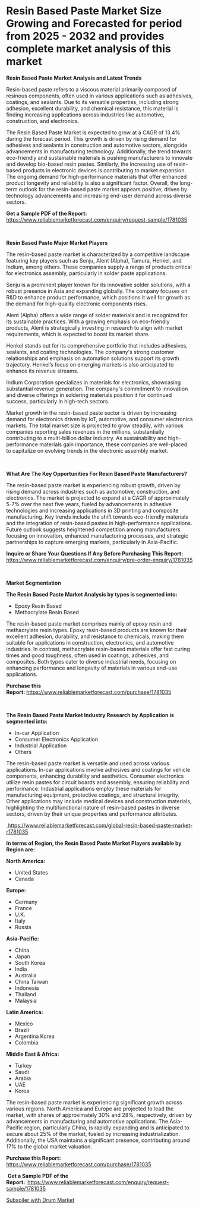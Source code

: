 <p><h1>Resin Based Paste Market Size Growing and Forecasted for period from 2025 - 2032 and provides complete market analysis of this market</h1></p><p><strong>Resin Based Paste Market Analysis and Latest Trends</strong></p>
<p><p>Resin-based paste refers to a viscous material primarily composed of resinous components, often used in various applications such as adhesives, coatings, and sealants. Due to its versatile properties, including strong adhesion, excellent durability, and chemical resistance, this material is finding increasing applications across industries like automotive, construction, and electronics.</p><p>The Resin Based Paste Market is expected to grow at a CAGR of 13.4% during the forecast period. This growth is driven by rising demand for adhesives and sealants in construction and automotive sectors, alongside advancements in manufacturing technology. Additionally, the trend towards eco-friendly and sustainable materials is pushing manufacturers to innovate and develop bio-based resin pastes. Similarly, the increasing use of resin-based products in electronic devices is contributing to market expansion. The ongoing demand for high-performance materials that offer enhanced product longevity and reliability is also a significant factor. Overall, the long-term outlook for the resin-based paste market appears positive, driven by technology advancements and increasing end-user demand across diverse sectors.</p></p>
<p><strong>Get a Sample PDF of the Report:&nbsp;</strong> <a href="https://www.reliablemarketforecast.com/enquiry/request-sample/1781035?utm_campaign=3203&utm_medium=2&utm_source=Github&utm_content=ia&utm_term=25032025&utm_id=resin-based-paste">https://www.reliablemarketforecast.com/enquiry/request-sample/1781035</a></p>
<p>&nbsp;</p>
<p><strong>Resin Based Paste Major Market Players</strong></p>
<p><p>The resin-based paste market is characterized by a competitive landscape featuring key players such as Senju, Alent (Alpha), Tamura, Henkel, and Indium, among others. These companies supply a range of products critical for electronics assembly, particularly in solder paste applications.</p><p>Senju is a prominent player known for its innovative solder solutions, with a robust presence in Asia and expanding globally. The company focuses on R&D to enhance product performance, which positions it well for growth as the demand for high-quality electronic components rises.</p><p>Alent (Alpha) offers a wide range of solder materials and is recognized for its sustainable practices. With a growing emphasis on eco-friendly products, Alent is strategically investing in research to align with market requirements, which is expected to boost its market share.</p><p>Henkel stands out for its comprehensive portfolio that includes adhesives, sealants, and coating technologies. The company's strong customer relationships and emphasis on automation solutions support its growth trajectory. Henkel’s focus on emerging markets is also anticipated to enhance its revenue streams.</p><p>Indium Corporation specializes in materials for electronics, showcasing substantial revenue generation. The company's commitment to innovation and diverse offerings in soldering materials position it for continued success, particularly in high-tech sectors.</p><p>Market growth in the resin-based paste sector is driven by increasing demand for electronics driven by IoT, automotive, and consumer electronics markets. The total market size is projected to grow steadily, with various companies reporting sales revenues in the millions, substantially contributing to a multi-billion dollar industry. As sustainability and high-performance materials gain importance, these companies are well-placed to capitalize on evolving trends in the electronic assembly market.</p></p>
<p>&nbsp;</p>
<p><strong>What Are The Key Opportunities For Resin Based Paste Manufacturers?</strong></p>
<p><p>The resin-based paste market is experiencing robust growth, driven by rising demand across industries such as automotive, construction, and electronics. The market is projected to expand at a CAGR of approximately 5-7% over the next five years, fueled by advancements in adhesive technologies and increasing applications in 3D printing and composite manufacturing. Key trends include the shift towards eco-friendly materials and the integration of resin-based pastes in high-performance applications. Future outlook suggests heightened competition among manufacturers focusing on innovation, enhanced manufacturing processes, and strategic partnerships to capture emerging markets, particularly in Asia-Pacific.</p></p>
<p><strong>Inquire or Share Your Questions If Any Before Purchasing This Report:</strong> <a href="https://www.reliablemarketforecast.com/enquiry/pre-order-enquiry/1781035?utm_campaign=3203&utm_medium=2&utm_source=Github&utm_content=ia&utm_term=25032025&utm_id=resin-based-paste">https://www.reliablemarketforecast.com/enquiry/pre-order-enquiry/1781035</a></p>
<p>&nbsp;</p>
<p><strong>Market Segmentation</strong></p>
<p><strong>The Resin Based Paste Market Analysis by types is segmented into:</strong></p>
<p><ul><li>Epoxy Resin Based</li><li>Methacrylate Resin Based</li></ul></p>
<p><p>The resin-based paste market comprises mainly of epoxy resin and methacrylate resin types. Epoxy resin-based products are known for their excellent adhesion, durability, and resistance to chemicals, making them suitable for applications in construction, electronics, and automotive industries. In contrast, methacrylate resin-based materials offer fast curing times and good toughness, often used in coatings, adhesives, and composites. Both types cater to diverse industrial needs, focusing on enhancing performance and longevity of materials in various end-use applications.</p></p>
<p><strong>Purchase this Report:&nbsp;</strong><a href="https://www.reliablemarketforecast.com/purchase/1781035?utm_campaign=3203&utm_medium=2&utm_source=Github&utm_content=ia&utm_term=25032025&utm_id=resin-based-paste">https://www.reliablemarketforecast.com/purchase/1781035</a></p>
<p>&nbsp;</p>
<p><strong>The Resin Based Paste Market Industry Research by Application is segmented into:</strong></p>
<p><ul><li>In-car Application</li><li>Consumer Electronics Application</li><li>Industrial Application</li><li>Others</li></ul></p>
<p><p>The resin-based paste market is versatile and used across various applications. In-car applications involve adhesives and coatings for vehicle components, enhancing durability and aesthetics. Consumer electronics utilize resin pastes for circuit boards and assembly, ensuring reliability and performance. Industrial applications employ these materials for manufacturing equipment, protective coatings, and structural integrity. Other applications may include medical devices and construction materials, highlighting the multifunctional nature of resin-based pastes in diverse sectors, driven by their unique properties and performance attributes.</p></p>
<p><a href="https://www.reliablemarketforecast.com/global-resin-based-paste-market-r1781035?utm_campaign=3203&utm_medium=2&utm_source=Github&utm_content=ia&utm_term=25032025&utm_id=resin-based-paste">&nbsp;https://www.reliablemarketforecast.com/global-resin-based-paste-market-r1781035</a></p>
<p><strong>In terms of Region, the Resin Based Paste Market Players available by Region are:</strong></p>
<p>
    <p> <strong> North America: </strong>
        <ul>
            <li>United States</li>
            <li>Canada</li>
        </ul>
        </p> 
    <p> <strong> Europe: </strong>
        <ul>
            <li>Germany</li>
            <li>France</li>
            <li>U.K.</li>
            <li>Italy</li>
            <li>Russia</li>
        </ul>
        </p> 
    <p> <strong> Asia-Pacific: </strong>
        <ul>
            <li>China</li>
            <li>Japan</li>
            <li>South Korea</li>
            <li>India</li>
            <li>Australia</li>
            <li>China Taiwan</li>
            <li>Indonesia</li>
            <li>Thailand</li>
            <li>Malaysia</li>
        </ul>
        </p> 
    <p> <strong> Latin America: </strong>
        <ul>
            <li>Mexico</li>
            <li>Brazil</li>
            <li>Argentina Korea</li>
            <li>Colombia</li>
        </ul>
        </p> 
    <p> <strong> Middle East & Africa: </strong>
        <ul>
            <li>Turkey</li>
            <li>Saudi</li>
            <li>Arabia</li>
            <li>UAE</li>
            <li>Korea</li>
        </ul>
    </p>
    </p>
<p><p>The resin-based paste market is experiencing significant growth across various regions. North America and Europe are projected to lead the market, with shares of approximately 30% and 28%, respectively, driven by advancements in manufacturing and automotive applications. The Asia-Pacific region, particularly China, is rapidly expanding and is anticipated to secure about 25% of the market, fueled by increasing industrialization. Additionally, the USA maintains a significant presence, contributing around 17% to the global market valuation.</p></p>
<p><strong>Purchase this Report: </strong><a href="https://www.reliablemarketforecast.com/purchase/1781035?utm_campaign=3203&utm_medium=2&utm_source=Github&utm_content=ia&utm_term=25032025&utm_id=resin-based-paste">https://www.reliablemarketforecast.com/purchase/1781035</a></p>
<p>&nbsp;<strong>Get a Sample PDF of the Report:&nbsp;&nbsp;</strong><a href="https://www.reliablemarketforecast.com/enquiry/request-sample/1781035?utm_campaign=3203&utm_medium=2&utm_source=Github&utm_content=ia&utm_term=25032025&utm_id=resin-based-paste">https://www.reliablemarketforecast.com/enquiry/request-sample/1781035</a></p>
<p><strong></strong></p>
<p><p><a href="https://github.com/huelarnzeba29/Market-Research-Report-List-1/blob/main/subsoiler-with-drum-market.md?utm_campaign=3203&utm_medium=2&utm_source=Github&utm_content=ia&utm_term=25032025&utm_id=resin-based-paste">Subsoiler with Drum Market</a></p></p>